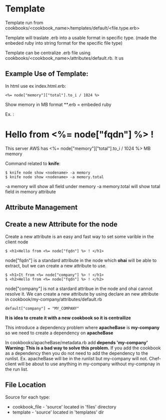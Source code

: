 Template
===========================
Template run from cookbooks/<cookbook_name>/templates/default/<file.type.erb>

Template will traslate .erb into a usable format in specific type. (made the enbeded ruby into string format for the specific file type)

Template can be centralize .erb file using cookbooks/<cookbook_name>/attributes/default.rb. It us




Example Use of Template:
------------------------------------
In html use ex index.html.erb:

    <%= node["memory"]["total"].to_i / 1024 %>

Show memory in MB format
**.erb = embeded ruby

Ex. :
    <body>
        <h1>Hello from <%= node["fqdn"] %> ! </h1>
        <p>
            This server AWS has <%= node["memory"]["total"].to_i / 1024 %> MB memory
        </p>
    </body>    

Command related to __knife__:

    $ knife node show <nodename> -a memory
    $ knife node show <nodename> -a memory.total

-a memory will show all field under memory
-a memory.total will show total field in memory attribute


Attribute Management
------------------------



Create a new Attribute for the node
---------------------

Create a new attribute is an easy and fast way to set some varible in the client node

    $ <h1>Hello from <%= node["fqdn"] %> ! </h1>

node["fqdn"] is a standard attribute in the node which __ohai__ will be able to extract, but we can create a new attribute to use.

    $ <h1>It from <%= node["company"] %> ! </h1>
    $ <h2>Hello from <%= node["fqdn"] %> ! </h2>

node["company"] is not a stardard attribue in the node and ohai cannot resolve it. We can create a new attribute by using declare an new attribute in cookbook/my-company/attributes/default.rb

    default["company"] = "MY_COMPANY"

__It is idea to create it with a new cookbook so it is centrailize__

This introduce a dependency problem where __apacheBase__ is __my-company__ so we need to create a dependency on __apacheBase__

In cookbooks/apacheBase/metadata.rb add   __depends 'my-company'__  __Warning: This is a bad way to solve this problem.__ If you add the cookbook as a dependency then you do not need to add the dependency to the runlist. Ex. apacheBase will be in the runlist but my-company will not. Chef-client will be about to use anything in my-company without my-compnay in the run list.


File Location
-----------------------
Source for each type:
- cookbook_file - 'source' located in 'files' directory
- template - 'source' located in 'templates' dir